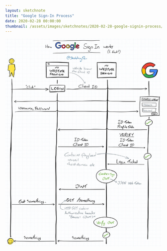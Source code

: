 ```yaml
---
layout: sketchnote
title: "Google Sign-In Process"
date: 2020-02-28 00:00:00
thumbnail: /assets/images/sketchnotes/2020-02-28-google-signin-process/google-signin-process-thumbnail.jpeg
---
```


![{{page.title}}](/assets/images/sketchnotes/2020-02-28-google-signin-process/google-signin-process.jpeg)